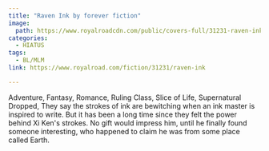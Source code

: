 ```yaml
---
title: "Raven Ink by forever fiction"
image:
  path: https://www.royalroadcdn.com/public/covers-full/31231-raven-ink.jpg
categories:
  - HIATUS
tags:
  - BL/MLM
link: https://www.royalroad.com/fiction/31231/raven-ink

---
```

Adventure, Fantasy, Romance, Ruling Class, Slice of Life, Supernatural
Dropped, They say the strokes of ink are bewitching when an ink master is inspired to write. But it has been a long time since they felt the power behind Xi Ken's strokes.
No gift would impress him, until he finally found someone interesting, who happened to claim he was  from some place called Earth.